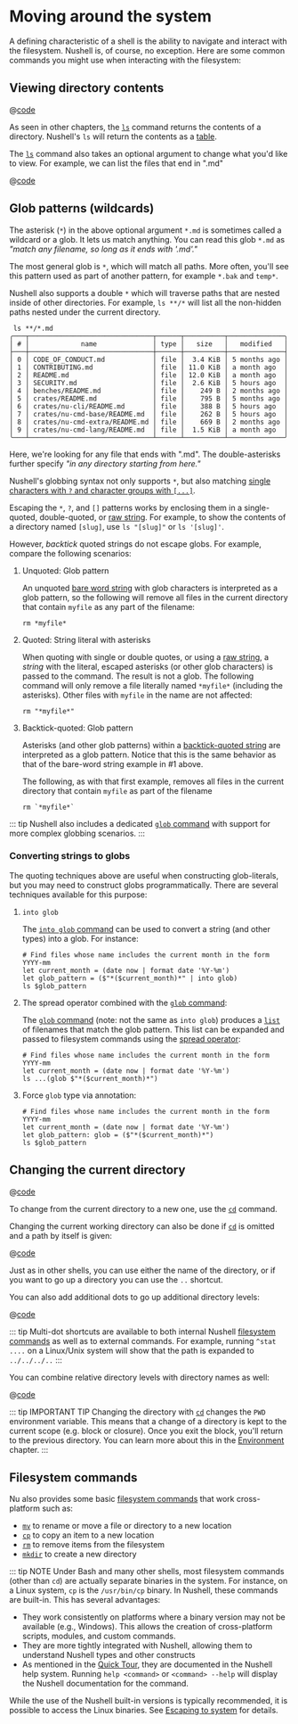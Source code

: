 # Moving around the system

A defining characteristic of a shell is the ability to navigate and interact with the filesystem. Nushell is, of course, no exception. Here are some common commands you might use when interacting with the filesystem:

## Viewing directory contents

@[code](@snippets/moving_around/ls_example.sh)

As seen in other chapters, the [`ls`](/commands/docs/ls.md) command returns the contents of a directory. Nushell's `ls` will return the contents as a [table](types_of_data.html#tables).

The [`ls`](/commands/docs/ls.md) command also takes an optional argument to change what you'd like to view. For example, we can list the files that end in ".md"

@[code](@snippets/moving_around/ls_shallow_glob_example.sh)

## Glob patterns (wildcards)

The asterisk (`*`) in the above optional argument `*.md` is sometimes called a wildcard or a glob. It lets us match anything. You can read this glob `*.md` as _"match any filename, so long as it ends with '.md'."_

The most general glob is `*`, which will match all paths. More often, you'll see this pattern used as part of another pattern, for example `*.bak` and `temp*`.

Nushell also supports a double `*` which will traverse paths that are nested inside of other directories. For example, `ls **/*` will list all the non-hidden paths nested under the current directory.

```nu
 ls **/*.md
╭───┬───────────────────────────────┬──────┬──────────┬──────────────╮
│ # │             name              │ type │   size   │   modified   │
├───┼───────────────────────────────┼──────┼──────────┼──────────────┤
│ 0 │ CODE_OF_CONDUCT.md            │ file │  3.4 KiB │ 5 months ago │
│ 1 │ CONTRIBUTING.md               │ file │ 11.0 KiB │ a month ago  │
│ 2 │ README.md                     │ file │ 12.0 KiB │ a month ago  │
│ 3 │ SECURITY.md                   │ file │  2.6 KiB │ 5 hours ago  │
│ 4 │ benches/README.md             │ file │    249 B │ 2 months ago │
│ 5 │ crates/README.md              │ file │    795 B │ 5 months ago │
│ 6 │ crates/nu-cli/README.md       │ file │    388 B │ 5 hours ago  │
│ 7 │ crates/nu-cmd-base/README.md  │ file │    262 B │ 5 hours ago  │
│ 8 │ crates/nu-cmd-extra/README.md │ file │    669 B │ 2 months ago │
│ 9 │ crates/nu-cmd-lang/README.md  │ file │  1.5 KiB │ a month ago  │
╰───┴───────────────────────────────┴──────┴──────────┴──────────────╯
```

Here, we're looking for any file that ends with ".md". The double-asterisks further specify _"in any directory starting from here."_

Nushell's globbing syntax not only supports `*`, but also matching [single characters with `?` and character groups with `[...]`](https://docs.rs/nu-glob/latest/nu_glob/struct.Pattern.html).

Escaping the `*`, `?`, and `[]` patterns works by enclosing them in a single-quoted, double-quoted, or
[raw string](working_with_strings.md#raw-strings). For example, to show the contents of a directory named
`[slug]`, use `ls "[slug]"` or `ls '[slug]'`.

However, _backtick_ quoted strings do not escape globs. For example, compare the following scenarios:

1. Unquoted: Glob pattern

   An unquoted [bare word string](working_with_strings.html#bare-word-strings) with glob characters is interpreted as a glob pattern, so the following will remove all files in the current directory that contain
   `myfile` as any part of the filename:

   ```nu
   rm *myfile*
   ```

2. Quoted: String literal with asterisks

   When quoting with single or double quotes, or using a [raw string](working_with_strings.html#raw-strings), a _string_ with the literal, escaped asterisks (or other glob characters) is passed to the command. The result is not a glob. The following command will only remove a file literally named `*myfile*` (including the asterisks). Other files with `myfile` in the name are not affected:

   ```nu
   rm "*myfile*"
   ```

3. Backtick-quoted: Glob pattern

   Asterisks (and other glob patterns) within a [backtick-quoted string](working_with_strings.html#backtick-quoted-strings) are interpreted as a glob pattern. Notice that this is the same behavior as that of the bare-word string example in #1 above.

   The following, as with that first example, removes all files in the current directory that contain `myfile` as part of the filename

   ```nu
   rm `*myfile*`
   ```

::: tip
Nushell also includes a dedicated [`glob` command](https://www.nushell.sh/commands/docs/glob.html) with support for more complex globbing scenarios.
:::

### Converting strings to globs

The quoting techniques above are useful when constructing glob-literals, but you may need to construct globs programmatically. There are several techniques available for this purpose:

1. `into glob`

   The [`into glob` command](/commands/docs/into_glob.html) can be used to convert a string (and other types) into a glob. For instance:

   ```nu
   # Find files whose name includes the current month in the form YYYY-mm
   let current_month = (date now | format date '%Y-%m')
   let glob_pattern = ($"*($current_month)*" | into glob)
   ls $glob_pattern
   ```

2. The spread operator combined with the [`glob` command](/commands/docs/glob.html):

   The [`glob` command](/commands/docs/glob.html) (note: not the same as `into glob`) produces a [`list`](types_of_data.html#lists) of filenames that match the glob pattern. This list can be expanded and passed to filesystem commands using the [spread operator](operators.html#spread-operator):

   ```nu
   # Find files whose name includes the current month in the form YYYY-mm
   let current_month = (date now | format date '%Y-%m')
   ls ...(glob $"*($current_month)*")
   ```

3. Force `glob` type via annotation:

   ```nu
   # Find files whose name includes the current month in the form YYYY-mm
   let current_month = (date now | format date '%Y-%m')
   let glob_pattern: glob = ($"*($current_month)*")
   ls $glob_pattern
   ```

## Changing the current directory

@[code](@snippets/book/moving_around/cd_example.nu)

To change from the current directory to a new one, use the [`cd`](/commands/docs/cd.md) command.

Changing the current working directory can also be done if [`cd`](/commands/docs/cd.md) is omitted and a path by itself is given:

@[code](@snippets/book/moving_around/cd_without_command_example.nu)

Just as in other shells, you can use either the name of the directory, or if you want to go up a directory you can use the `..` shortcut.

You can also add additional dots to go up additional directory levels:

@[code](@snippets/book/moving_around/multiple_cd_levels.nu)

::: tip
Multi-dot shortcuts are available to both internal Nushell [filesystem commands](//commands/categories/filesystem.html) as well as to external commands. For example, running `^stat ....` on a Linux/Unix system will show that the path is expanded to `../../../..`
:::

You can combine relative directory levels with directory names as well:

@[code](@snippets/book/moving_around/relative_cd_levels.nu)

::: tip IMPORTANT TIP
Changing the directory with [`cd`](/commands/docs/cd.md) changes the `PWD` environment variable. This means that a change of a directory is kept to the current scope (e.g. block or closure). Once you exit the block, you'll return to the previous directory. You can learn more about this in the [Environment](./environment.md) chapter.
:::

## Filesystem commands

Nu also provides some basic [filesystem commands](/commands/categories/filesystem.html) that work cross-platform such as:

- [`mv`](/commands/docs/mv.md) to rename or move a file or directory to a new location
- [`cp`](/commands/docs/cp.md) to copy an item to a new location
- [`rm`](/commands/docs/rm.md) to remove items from the filesystem
- [`mkdir`](/commands/docs/mkdir.md) to create a new directory

::: tip NOTE
Under Bash and many other shells, most filesystem commands (other than `cd`) are actually separate binaries in the system. For instance, on a Linux system, `cp` is the `/usr/bin/cp` binary. In Nushell, these commands are built-in. This has several advantages:

- They work consistently on platforms where a binary version may not be available (e.g., Windows). This allows the creation of cross-platform scripts, modules, and custom commands.
- They are more tightly integrated with Nushell, allowing them to understand Nushell types and other constructs
- As mentioned in the [Quick Tour](quick_tour.html), they are documented in the Nushell help system. Running `help <command>` or `<command> --help` will display the Nushell documentation for the command.

While the use of the Nushell built-in versions is typically recommended, it is possible to access the Linux binaries. See [Escaping to system](escaping.html#escaping-to-the-system) for details.

